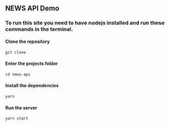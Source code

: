 ## NEWS API Demo

### To run this site you need to have nodejs installed and run these commands in the terminal.

#### Clone the repository

    git clone

#### Enter the projects folder

    cd news-api

#### Install the dependencies

    yarn

#### Run the server

    yarn start
